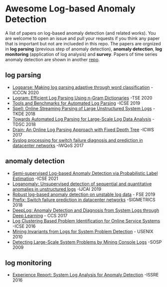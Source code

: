 # Awesome Log-based Anomaly Detection
A list of papers on log-based anomaly detection (and related works). 
You are welcome to open an issue and pull your requests if you think any paper that is important but not are inclueded in this repo.
The papers are orgnized in **log parsing** (previous step of anomaly detection),  **anomaly detection**, **log monitoring** (application of log analysis) and **survey**. 
Papers of time series anomaly detection are shown in another [repo](https://github.com/zhuyiche/awesome-anomaly-detection/).


## log parsing
- [Logparse: Making log parsing adaptive through word classification](http://nkcs.iops.ai/wp-content/uploads/2020/05/paper-ICCCN20-LogParse.pdf) -ICCCN 2020
- [Logram: Efficient Log Parsing Using n-Gram Dictionaries](https://arxiv.org/pdf/2001.03038.pdf) -TSE 2020
- [Tools and Benchmarks for Automated Log Parsing](https://arxiv.org/pdf/1811.03509.pdf) -ICSE 2019
- [Spell: Online Streaming Parsing of Large Unstructured System Logs](https://ieeexplore.ieee.org/abstract/document/8489912) -TKDE 2018
- [Towards Automated Log Parsing for Large-Scale Log Data Analysis](https://ieeexplore.ieee.org/document/8067504) -TDSC 2018
- [Drain: An Online Log Parsing Approach with Fixed Depth Tree](https://ieeexplore.ieee.org/abstract/document/8029742) -ICWS 2017
- [Syslog processing for switch failure diagnosis and prediction in datacenter networks](https://netman.aiops.org/~peidan/ANM2020/6.LogAnomalyDetection/LectureCoverage/2017IWQOS_FT-Tree.pdf) -IWQoS 2017





## anomaly detection
- [Semi-supervised Log-based Anomaly Detection via Probabilistic Label Estimation](https://ieeexplore.ieee.org/abstract/document/9401970) -ICSE 2021
- [Loganomaly: Unsupervised detection of sequential and quantitative anomalies in unstructured logs](https://netman.aiops.org/wp-content/uploads/2019/07/LogAnomaly.pdf) -IJCAI 2019
- [Robust log-based anomaly detection on unstable log data](https://netman.aiops.org/~peidan/ANM2020/6.LogAnomalyDetection/LectureCoverage/2019FSE_LogRobust.pdf) - FSE 2019
- [Prefix: Switch failure prediction in datacenter networks](https://dl.acm.org/doi/abs/10.1145/3179405) -SIGMETRICS 2018
- [DeepLog: Anomaly Detection and Diagnosis from System Logs through Deep Learning](https://acmccs.github.io/papers/p1285-duA.pdf) - CCS 2017
- [Log Clustering Based Problem Identification for Online Service Systems](https://netman.aiops.org/~peidan/ANM2018/9.LogAnomalyDetection/LectureCoverage/2016ICSE_Log%20Clustering%20based%20Problem%20Identification%20for%20Online%20Service%20Systems%20.pdf) -ICSE 2016
- [Mining Invariants from Logs for System Problem Detection](https://www.usenix.org/legacy/event/atc10/tech/slides/lou.pdf) - USENIX 2010
- [Detecting Large-Scale System Problems by Mining Console Logs](https://icml.cc/Conferences/2010/papers/902.pdf) -SOSP 2009


## log monitoring
- [Experience Report: System Log Analysis for Anomaly Detection](https://netman.aiops.org/~peidan/ANM2018Fall/6.LogAnomalyDetection/LectureCoverage/2016ISSRE_System%20Log%20Analysis%20for%20Anomaly%20Detection.pdf) -ISSRE 2016
